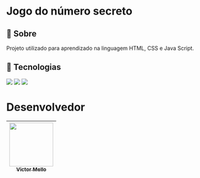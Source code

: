 <h1>Jogo do número secreto</h1>

<h2> 💭 Sobre</h2>
<p>Projeto utilizado para aprendizado na linguagem HTML, CSS e Java Script.</p>

## 🚀 Tecnologias
<div>
  <img src="https://img.shields.io/badge/HTML-239120?style=for-the-badge&logo=html5&logoColor=white">
  <img src="https://img.shields.io/badge/CSS-239120?&style=for-the-badge&logo=css3&logoColor=white">
  <img src="https://img.shields.io/badge/JavaScript-F7DF1E?style=for-the-badge&logo=javascript&logoColor=black">
</div>

 # Desenvolvedor

 | [<img loading="lazy" src="https://avatars.githubusercontent.com/u/149963946?v=4" width=115><br><sub>Victor Mello</sub>](https://github.com/Victormell0) |
 | :---: |
